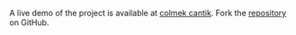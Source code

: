 A live demo of the project is available at [colmek cantik]([colmekcantik](https://colmekcantik.pages.dev)).
Fork the [repository](https://github.com/polastimirsa) on GitHub.
